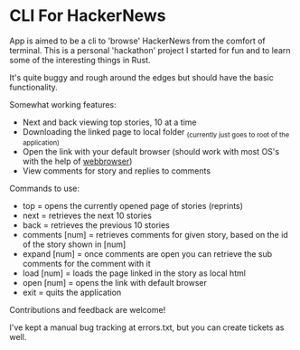 # CLI For HackerNews

App is aimed to be a cli to 'browse' HackerNews from the comfort of terminal. This is a personal 'hackathon' project I started for fun and to learn some of the interesting things in Rust.

It's quite buggy and rough around the edges but should have the basic functionality. 

Somewhat working features:
- Next and back viewing top stories, 10 at a time
- Downloading the linked page to local folder <sub>(currently just goes to root of the application)</sub>
- Open the link with your default browser (should work with most OS's with the help of [webbrowser](https://crates.io/crates/webbrowser))
- View comments for story and replies to comments

Commands to use:
- top = opens the currently opened page of stories (reprints)
- next = retrieves the next 10 stories
- back = retrieves the previous 10 stories
- comments [num] = retrieves comments for given story, based on the id of the story shown in [num]
- expand [num] = once comments are open you can retrieve the sub comments for the comment with it
- load [num] = loads the page linked in the story as local html
- open [num] = opens the link with default browser
- exit = quits the application


Contributions and feedback are welcome!

I've kept a manual bug tracking at errors.txt, but you can create tickets as well.
